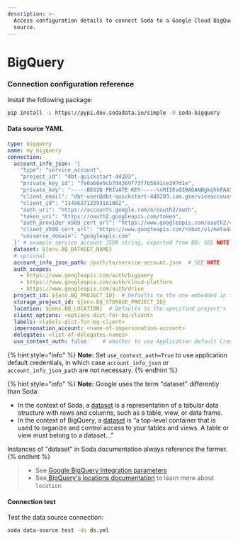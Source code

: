 ```yaml
---
description: >-
  Access configuration details to connect Soda to a Google Cloud BigQuery data
  source.
---
```


# BigQuery

### Connection configuration reference

Install the following package:

```bash
pip install -i https://pypi.dev.sodadata.io/simple -U soda-bigquery
```

#### Data source YAML

```yaml
type: bigquery
name: my_bigquery
connection:
  account_info_json: '{
    "type": "service_account",
    "project_id": "dbt-quickstart-44203",
    "private_key_id": "fe0a60e9cb7d4369f73f7b5691ce397d1e",
    "private_key": "-----BEGIN PRIVATE KEY-----\nMIIEvQIBADANBgkqhkFAASCBKcwggSjAgEAAoIBAQCanaOTvKcfrkPl\nIOWTfSyy52T5oT/EE63cKunTQQaXqud6Pecwwa92mwO7NLdRoZ28rQ4y32pCIgiQ\nop3KHuTm7ctDnPPqD5h4mpDVKsU6n+NF8hnrQtmWmoWiocqwxTC+Y2ZlXC1B+VRM\nlHMIIL14S0C0S/aKfcuKSX7Lj1oPmDbGDOgWg+hU+WM1rw0J\nXUPJLpPe5gudiMxA10DWMbfpTBaEskyGCBB4RmLDTgoSncV/qrzBazGO75AP03EO\n03NFgHSB37xw1k9oMQhyVAmi2Fw/eKzjJrbEJlfx4VIR2Q/xWEVBwA/rApQ5PJO/\nWmFfFgPRAgMBAAECggEAK+EG9jt41nXXUORoItZIZDFlJ68KcLQBCFWpbEms/EgF\nT1zYCq89A5T0lyFb0S/jmxMlz2w2NLSB58Ius5jW726W3AZj9o4cgEWlSsnLlVqg\n3k3Z6zlalPIfcMsnwckEj1OYULW7JlkDAoSyrKDWAkhs0hhn/DxLJZBWvLVmlIP1\nMhuOVmBkBA9q0YHz5Q4k/3dwn7TEhtP3dUjwMye0mD5o3bnrkhwiBUsRtOiHnB3g\nGcVUA06WQz1vluTHSOd8DZs1CIE7MPuqxNgiZLw0+oaOlAp18rgsDtLkRbUQDYSW\nGyp7i7oA0EmVebzu9qWMQf5HjYMoZvRhgHC0Dd1t7QKBgQDU35rBc4K9Sn+94d/R\nGsmmJiKpna2xxilXpHbXdpX6Dz1rzC2eO5ZF/PB+RziyL78Kro5ZYKzti7HV3KOX\nzCqFpGt5SBe+SoaeNTRBock3JlnJWAPs0mPg/etkALmlz0tNgT26CS3Rf6CIXzTn\nY/wuTOoA+Ua5Q2Zr0alIzO1zOwKBgQC58JQN7hti7Ju7Ka1Bol7aoWGWfPixH+dK\n7Lu71keBdokaUS/jKB9hNP3njr9hylMREPnueHMhbFvRRPYdmfixmXb9zbbw43ke\nxCox8bIDYu9MmOIanBqNnM6t91RT0tgGrPxQ7EfCFR6BK3+3B++9RnpXEkpCvZzk\nBLruOXgcYwKBgF23+BUVOskFpIm/iN8xsPeSMI6GWfM7b/Yi9SNVFSBbV0o/QRI5\n36X+fw7JYl+of64/PXKCCoAmkWu7UNbCzzG5OovRvopLm0rJ17DRfpnmK39mXYwE\n8G4cvGZxn0otolSEAt4FroNechm3+L2qmlr0B83X8VgdIVl0m9fuSNgDAoGABGf4\nCjB3Q6vZsOC281Q2rTWfy2IgvonEAFmFxVi5jw7RBuefm+FqhPIthhwy2s1hlIjz\nczw1djhMILRipKbuZr79O9xxFlo9l4YMfex9TGk+xHDnArxqQKrTlvnCbM4VQms8\n+2nt9WJsu6DdQOgWPUT7Ry7uxZAatKiMCXMhLoMCgYEAh08+IIA3t79izrV5yvmf\ng/fEjgr/q7sLe6NrPdrRI7XTuj0/E3nyiU+WDecFx2AQjvQOGe50wIlbLhDfvNDl\nupOKSFZzpKu3tWA4F814Q/1t0wBTrE+qJQDT+u1r6mVbnd9uZxKDA0dkE2lnVlK6\nIfIUyArTNPv9QQ+rWKZZ8Hs=\n-----END PRIVATE KEY-----\n",
    "client_email": "dbt-user@dbt-quickstart-448203.iam.gserviceaccount.com",
    "client_id": "114963712293161062",
    "auth_uri": "https://accounts.google.com/o/oauth2/auth",
    "token_uri": "https://oauth2.googleapis.com/token",
    "auth_provider_x509_cert_url": "https://www.googleapis.com/oauth2/v1/certs",
    "client_x509_cert_url": "https://www.googleapis.com/robot/v1/metadata/x509/dbt-user%40dbt-quickstart-44803.iam.gserviceaccount.com",
    "universe_domain": "googleapis.com"
  }' # example service account JSON string, exported from BQ; SEE NOTE
  dataset: ${env.BQ_DATASET_NAME}
  # optional
  account_info_json_path: /path/to/service-account.json  # SEE NOTE
  auth_scopes:
    - https://www.googleapis.com/auth/bigquery
    - https://www.googleapis.com/auth/cloud-platform
    - https://www.googleapis.com/auth/drive
  project_id: ${env.BQ_PROJECT_ID}  # Defaults to the one embedded in the account JSON
  storage_project_id: ${env.BQ_STORAGE_PROJECT_ID}
  location: ${env.BQ_LOCATION}  # Defaults to the specified project's location
  client_options: <options-dict-for-bq-client>
  labels: <labels-dict-for-bq-client>
  impersonation_account: <name-of-impersonation-account>
  delegates: <list-of-delegates-names>
  use_context_auth: false     # whether to use Application Default Credentials
```

{% hint style="info" %}
**Note:** Set `use_context_auth=True` to use application default credentials, in which case `account_info_json` or `account_info_json_path` are not necessary.
{% endhint %}

{% hint style="info" %}
**Note:** Google uses the term "dataset"  differently than Soda:

* In the context of Soda, a [dataset](https://app.gitbook.com/s/oV0A6Eua8LUIyWgHxsjf/learning-resources/glossary#dataset) is a representation of a tabular data structure with rows and columns, such as a table, view, or data frame.&#x20;
* In the context of BigQuery, a [dataset](https://cloud.google.com/bigquery/docs/datasets-intro) is “a top-level container that is used to organize and control access to your tables and views. A table or view must belong to a dataset…”

Instances of "dataset" in Soda documentation always reference the former.
{% endhint %}

> * See [Google BigQuery Integration parameters](https://cloud.google.com/chronicle/docs/soar/marketplace-integrations/google-big-query#integration_parameters)
> * See[ BigQuery's locations documentation](https://cloud.google.com/bigquery/docs/locations) to learn more about `location`.

#### Connection test

Test the data source connection:

```bash
soda data-source test -ds ds.yml
```
